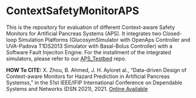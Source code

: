 # ContextSafetyMonitorAPS
This is the repository for evaluation of different Context-aware Safety Monitors for Artificial Pancreas Systems (APS).
It integrates  two  Closed-loop  Simulation  Platforms  (GlucosymSimulator with OpenAps Controller and UVA-Padova T1DS2013 Simulator with Basal-Bolus Controller) with a Software Fault Injeciton Engine. For the installment of the integrated simulators, please refer to our [APS_Testbed](https://github.com/UVA-DSA/APS_TestBed) repo. 

**HOW To CITE:** 
X. Zhou, B. Ahmed, J. H. Ayloret al., “Data-driven Design of Context-aware Monitors for Hazard Prediction in Artificial Pancreas Systemss,” in the 51st IEEE/IFIP International Conference on Dependable Systems and Networks (DSN 2021), 2021. [Online Available](https://arxiv.org/abs/2104.02545)
